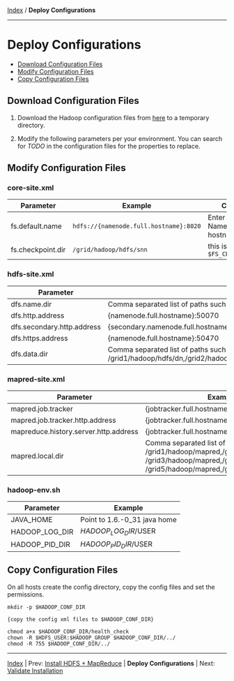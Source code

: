 [Index](./index.md) / **Deploy Configurations**

------

Deploy Configurations
==========

* [Download Configuration Files](#download-configuration-files)
* [Modify Configuration Files](#modify-configuration-files)
* [Copy Configuration Files](#copy-configuration-files)

Download Configuration Files
-----

1. Download the Hadoop configuration files from [here](./conf) to a temporary directory.

2. Modify the following parameters per your environment. You can search for *TODO* in the configuration files for the properties to replace.


Modify Configuration Files
-----

### core-site.xml

| Parameter          | Example       | Comments                                       |
|--------------------|---------------|-----------------------------|
| fs.default.name    | <code>hdfs://{namenode.full.hostname}:8020</code>  | Enter your NameNode hostname
| fs.checkpoint.dir  | <code>/grid/hadoop/hdfs/snn</code>  | this is <code>$FS_CHECKPOINT_DIR</code>

### hdfs-site.xml

| Parameter                          | Example                                              |
|------------------------------------|------------------------------------------------------|
| dfs.name.dir                       | Comma separated list of paths such as <code>/grid/hadoop/hdfs/nn</code>, <code>/grid1/hadoop/hdfs/nn</code>
| dfs.http.address	                | {namenode.full.hostname}:50070                       |
| dfs.secondary.http.address         | {secondary.namenode.full.hostname}:50090             |
| dfs.https.address                  | {namenode.full.hostname}:50470                       |
| dfs.data.dir                       | Comma separated list of paths such as /grid1/hadoop/hdfs/dn,/grid2/hadoop/hdfs/dn,/grid3/hadoop/hdfs/dn,/grid4/hadoop/hdfs/dn,/grid5/hadoop/hdfs/dn,/grid6/hadoop/hdfs/dn

### mapred-site.xml

| Parameter                             | Example                                              |
|---------------------------------------|------------------------------------------------------|
| mapred.job.tracker                    | {jobtracker.full.hostname}:50300
| mapred.job.tracker.http.address       | {jobtracker.full.hostname}:50030
| mapreduce.history.server.http.address | {jobtracker.full.hostname}:51111
| mapred.local.dir	                   | Comma separated list of paths such as /grid1/hadoop/mapred,/grid2/hadoop/mapred, /grid3/hadoop/mapred,/grid4/hadoop/mapred, /grid5/hadoop/mapred,/grid6/hadoop/mapred,

### hadoop-env.sh

| Parameter                             | Example                                              |
|---------------------------------------|------------------------------------------------------|
| JAVA_HOME                             | Point to 1.6.-0_31 java home
| HADOOP_LOG_DIR                        | $HADOOP_LOG_DIR/$USER
| HADOOP_PID_DIR                        | $HADOOP_PID_DIR/$USER


Copy Configuration Files
-----

On all hosts create the config directory, copy the config files and set the permissions.

    mkdir -p $HADOOP_CONF_DIR
    
    {copy the config xml files to $HADOOP_CONF_DIR}
    
    chmod a+x $HADOOP_CONF_DIR/health_check
    chown -R $HDFS_USER:$HADOOP_GROUP $HADOOP_CONF_DIR/../
    chmod -R 755 $HADOOP_CONF_DIR/../


------

[Index](./index.md)
|
Prev: [Install HDFS + MapReduce](./install-hdfs-mapreduce.md)
|
**Deploy Configurations**
|
Next: [Validate Installation](./validate-installation.md)